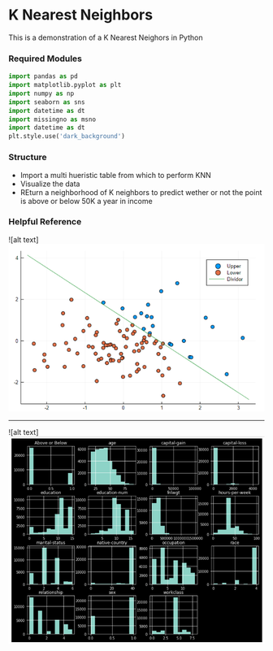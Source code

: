 # K Nearest Neighbors
This is a demonstration of a K Nearest Neighors in Python
### Required Modules
```python
import pandas as pd
import matplotlib.pyplot as plt
import numpy as np
import seaborn as sns
import datetime as dt
import missingno as msno
import datetime as dt
plt.style.use('dark_background')
```
### Structure
* Import a multi hueristic table from which to perform KNN
* Visualize the data
* REturn a neighborhood of K neighbors to predict wether or not the point is above or below 50K a year in income

### Helpful Reference
![alt text]![alt text](https://github.com/erichc91/DATA_4319/blob/master/Linear%20Seperable%20Experiment/Linear%20seperated%20Data.png)
***
![alt text]![alt text](https://github.com/erichc91/DATA_4319/blob/master/K%20Nearest%20Neighbors/data.png)
